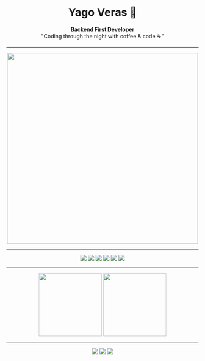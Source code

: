 <!-- Nome e Bio -->
<h1 align="center">Yago Veras 🌙</h1>
<p align="center">
  <b>Backend First Developer</b><br>
  "Coding through the night with coffee & code ☕"
</p>

---

<!-- Imagem central -->
<p align="center">
  <img src="https://i.ibb.co/VHt9mPf/dev-night-pixelart.png" width="500"/>
</p>

---

<!-- Badges -->
<p align="center">
  <img src="https://img.shields.io/badge/Node.js-339933?style=for-the-badge&logo=node.js&logoColor=white"/>
  <img src="https://img.shields.io/badge/TypeScript-007ACC?style=for-the-badge&logo=typescript&logoColor=white"/>
  <img src="https://img.shields.io/badge/PostgreSQL-316192?style=for-the-badge&logo=postgresql&logoColor=white"/>
  <img src="https://img.shields.io/badge/MongoDB-47A248?style=for-the-badge&logo=mongodb&logoColor=white"/>
  <img src="https://img.shields.io/badge/Docker-2496ED?style=for-the-badge&logo=docker&logoColor=white"/>
  <img src="https://img.shields.io/badge/CI%2FCD-000000?style=for-the-badge&logo=githubactions&logoColor=white"/>
</p>

---

<!-- Estatísticas -->
<p align="center">
  <img src="https://github-readme-stats.vercel.app/api?username=SEU-USUARIO&show_icons=true&theme=tokyonight" height="165"/>
  <img src="https://github-readme-stats.vercel.app/api/top-langs/?username=SEU-USUARIO&layout=compact&theme=tokyonight" height="165"/>
</p>

---

<!-- Contato -->
<p align="center">
  <a href="mailto:seuemail@gmail.com"><img src="https://img.shields.io/badge/Gmail-D14836?style=for-the-badge&logo=gmail&logoColor=white"></a>
  <a href="https://linkedin.com/in/SEU-LINKEDIN"><img src="https://img.shields.io/badge/LinkedIn-0077B5?style=for-the-badge&logo=linkedin&logoColor=white"></a>
  <a href="https://medium.com/@SEU-USUARIO"><img src="https://img.shields.io/badge/Medium-000000?style=for-the-badge&logo=medium&logoColor=white"></a>
</p>
